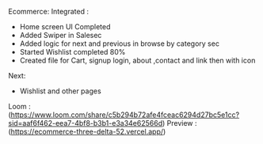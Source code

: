 Ecommerce:
Integrated :

- Home screen UI Completed
- Added Swiper in Salesec
- Added logic for next and previous in browse by category sec
- Started Wishlist completed 80%
- Created file for Cart, signup login, about ,contact and link then with icon

Next:

- Wishlist and other pages

Loom : (https://www.loom.com/share/c5b294b72afe4fceac6294d27bc5e1cc?sid=aaf6f462-eea7-4bf8-b3b1-e3a34e62566d)
Preview : (https://ecommerce-three-delta-52.vercel.app/)
